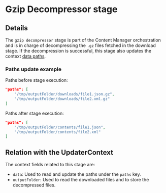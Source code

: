 # Gzip Decompressor stage

## Details

The `gzip decompressor` stage is part of the Content Manager orchestration and is in charge of decompressing the `.gz` files fetched in the download stage. If the decompression is successful, this stage also updates the context [data paths](../../src/components/updaterContext.hpp).

### Paths update example

Paths before stage execution:
```json
"paths": [
    "/tmp/outputFolder/downloads/file1.json.gz",
    "/tmp/outputFolder/downloads/file2.xml.gz"
]
```

Paths after stage execution:
```json
"paths": [
    "/tmp/outputFolder/contents/file1.json",
    "/tmp/outputFolder/contents/file2.xml"
]
```

## Relation with the UpdaterContext

The context fields related to this stage are:

- `data`: Used to read and update the paths under the `paths` key.
- `outputFolder`: Used to read the downloaded files and to store the decompressed files.

